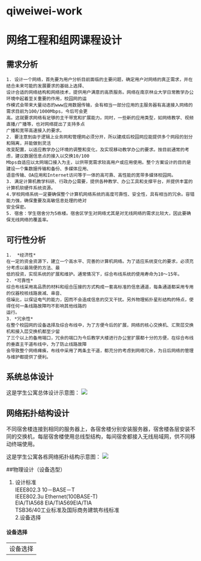 # qiweiwei-work
# 网络工程和组网课程设计
##  需求分析
    1. 设计一个网络，首先要为用户分析目前面临的主要问题，确定用户对网络的真正需求，并在结合未来可能的发展要求的基础上选择、
    设计合适的网络结构和网络技术，提供用户满意的高质服务。网络在南京林业大学日常教学办公环境中起着至关重要的作用，校园网的运
    作模式会带来大量动态的www应用数据传输，会有相当一部分应用的主服务器有高速接入网络的需求目前为100/1000Mbps，今后可会更
    高。这就要求网络有足够的主干带宽和扩展能力。同时，一些新的应用类型，如网络教学、视频直播/广播等，也对网络提出了支持多点
    广播和宽带高速接入的要求。
    2. 要注意到由于逻辑上业务网和管理网必须分开，所以建成后校园网应能提供多个网段的划分和隔离，并能做到灵活
    改变配置，以适应教学办公环境的调整和变化，及实现移动教学办公的要求。按目前通常的考虑，建议数据信息点的接入以交换10/100
    Mbps自适应以太网端口接入为主，以供带宽需求较高用户或应用使用。整个方案设计的目的是建设一个集数据传输和备份、多媒体应用、
    语音传输、OA应用和Internet访问等于一体的高可靠、高性能的宽带多媒体校园网。
    3. 满足计算机教学科研、行政办公需要，提供各种教学、办公工具和支撑平台，并提供丰富的计算机软硬件系统资源。
    4.学校网络系统一定要确保整个计算机网络系统的高度可靠性、安全性，具有相当的冗余。容错能力强，确保重要及高敏信息处理的绝对
    安全保密。
    5. 宿舍：学生宿舍分为5栋楼。宿舍区学生对网络尤其是对无线网络的需求比较大，因此要确保无线网络的覆盖率。
##  可行性分析
    1.  *经济性*
    在一定的资金资源下，建立一个高水平、完善的计算机网络。为了适应系统变化的要求，必须充分考虑以最简便的方法、最
    低的投资，实现系统的扩展和维护。通常情况下，综合布线系统的使用寿命为10～15年。
    2. *可靠性*
    综合布线采用高品质的材料和组合压接的方式构成一套高标准的信息通道，每条通道都采用专用的仪器校核线路衰减、串音、
    信噪比，以保证电气的能力，因而不会造成信息的交叉干扰。另外物理拓扑星形结构的特点，使得任何一条线路故障均不影响其他线路的
    运行。
    3. *冗余性*
    在整个校园网的设备选择及综合布线中，为了方便今后的扩展，网络的核心交换机、汇聚层交换机和接入层交换机都至少留
    了三个以上的备用端口，冗余的端口为今后教学大楼进行办公室扩展都十分的方便，在综合布线的垂直主干道布线中，为了防止线路故障
    会导致整个网络瘫痪，布线中采用了两条主干道，都充分的考虑到网络冗余，为日后网络的管理与维护都提供了便利。
## 系统总体设计

这是学生公寓总体设计示意图：
![](http://m.qpic.cn/psc?/V113YiXu2vGqqA/ZOCeIbt3t.P7YdMG6dQVpCW5EBYXrl0KEaoLQqO8QbH0fvDzDfob5a0pUTuDNqNqiqP0KwkF0kOz.u2KsngT6w!!/m&bo=kQY4BAAAAAADB4k!&rf=photolist)



## 网络拓扑结构设计
   不同宿舍楼连接到相同的服务器上，各宿舍楼分别安装服务器，宿舍楼各层安装不同的交换机，每层宿舍楼使用总线型结构，每间宿舍都接入无线局域网，供不同移动终端使用。
   
   这是学生公寓各栋网络拓扑结构示意图：
   ![](http://m.qpic.cn/psc?/V113YiXu2vGqqA/ZOCeIbt3t.P7YdMG6dQVpJ2FbYn0vE9aj4WH2ch7qRQLpKUHrqx1w.6dWqLYwVoJbLsL4muZhqq5pN.CS7rdYw!!/m&bo=qAa2AwAAAAADBzk!&rf=photolist)
   
   
##物理设计（设备选型）
1. 设计标准   
    IEEE802.3 10－BASE－T  
    IEEE802.3u Ethernet(100BASE-T)   
    EIA/TIA568 EIA/TIA569EIA/TIA     
    TSB36/40工业标准及国际商务建筑布线标准   
2.设备选择    
#### 设备选择
<table>
    <tr>    
        <td colspan="5">  设备选择  </td>      
    </tr>
       


   

   
   
   


    
    
    
    
    
    
    
    
    
    
    
    
